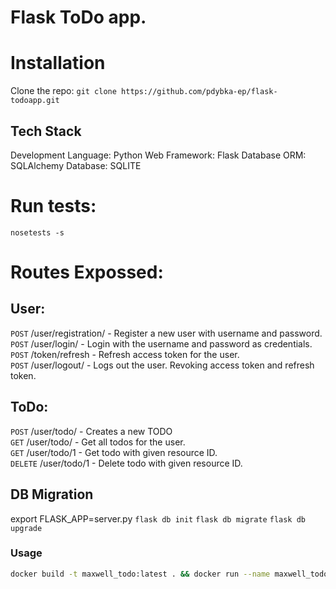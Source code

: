# Flask ToDo app.


# Installation

Clone the repo:
`git clone https://github.com/pdybka-ep/flask-todoapp.git`

## Tech Stack
Development Language: Python
Web Framework: Flask
Database ORM: SQLAlchemy
Database: SQLITE

# Run tests: </br>
`nosetests -s`

# Routes Expossed: </br>
## User:</br>
`POST` /user/registration/ - Register a new user with username and password.</br>
`POST` /user/login/ - Login with the username and password as credentials. </br>
`POST` /token/refresh - Refresh access token for the user. </br>
`POST` /user/logout/ - Logs out the user. Revoking access token and refresh token.</br>

## ToDo:</br>
`POST` /user/todo/ - Creates a new TODO </br>
`GET` /user/todo/ - Get all todos for the user.</br>
`GET` /user/todo/1 - Get todo with given resource ID.</br>
`DELETE` /user/todo/1 - Delete todo with given resource ID.</br>

## DB Migration
export FLASK_APP=server.py
`flask db init`
`flask db migrate`
`flask db upgrade`

### Usage

```bash
docker build -t maxwell_todo:latest . && docker run --name maxwell_todo -d -p 8000:5000 --rm maxwell_todo:latest
```
